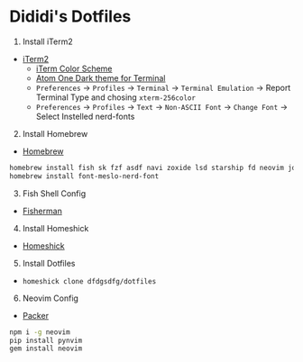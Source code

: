 # Dididi's Dotfiles

1. Install iTerm2
  - [iTerm2](http://iterm2.com/)
    - [iTerm Color Scheme](https://github.com/mbadolato/iTerm2-Color-Schemes)
    - [Atom One Dark theme for Terminal](https://github.com/nathanbuchar/atom-one-dark-terminal)
    - `Preferences` -> `Profiles` -> `Terminal` -> `Terminal Emulation` -> Report Terminal Type and chosing `xterm-256color`
    - `Preferences` -> `Profiles` -> `Text` -> `Non-ASCII Font` -> `Change Font` -> Select Instelled nerd-fonts

2. Install Homebrew
  - [Homebrew](http://brew.sh/)
```bash
homebrew install fish sk fzf asdf navi zoxide lsd starship fd neovim jq cat lazygit mosh trash
homebrew install font-meslo-nerd-font
```

3. Fish Shell Config
  - [Fisherman](http://fisherman.sh)

4. Install Homeshick
  - [Homeshick](https://github.com/andsens/homeshick)

5. Install Dotfiles
  - `homeshick clone dfdgsdfg/dotfiles`

6. Neovim Config
  - [Packer](https://github.com/wbthomason/packer.nvim)
```bash
npm i -g neovim
pip install pynvim
gem install neovim
```
